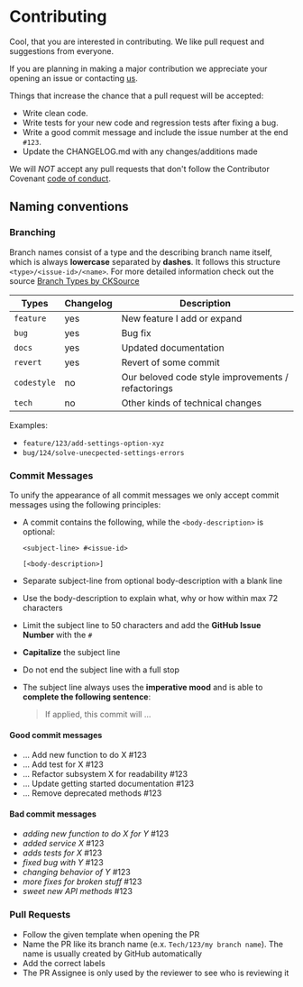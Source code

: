 # Contributing

Cool, that you are interested in contributing. We like pull request and suggestions from everyone.

If you are planning in making a major contribution we appreciate your opening an issue or contacting [us](mailto:codecharta@github.com).

Things that increase the chance that a pull request will be accepted:

- Write clean code.
- Write tests for your new code and regression tests after fixing a bug.
- Write a good commit message and include the issue number at the end `#123`.
- Update the CHANGELOG.md with any changes/additions made

We will _NOT_ accept any pull requests that don't follow the Contributor Covenant [code of conduct](CODE_OF_CONDUCT.md).

## Naming conventions

### Branching

Branch names consist of a type and the describing branch name itself, which is always **lowercase** separated by **dashes**.
It follows this structure `<type>/<issue-id>/<name>`.
For more detailed information check out the source [Branch Types by CKSource](https://docs.ckeditor.com/ckeditor5/latest/framework/guides/contributing/git-commit-message-convention.html)

| Types       | Changelog | Description                                        |
| ----------- | --------- | -------------------------------------------------- |
| `feature`   | yes       | New feature I add or expand                        |
| `bug`       | yes       | Bug fix                                            |
| `docs`      | yes       | Updated documentation                              |
| `revert`    | yes       | Revert of some commit                              |
| `codestyle` | no        | Our beloved code style improvements / refactorings |
| `tech`      | no        | Other kinds of technical changes                   |

Examples:

- `feature/123/add-settings-option-xyz`
- `bug/124/solve-unecpected-settings-errors`

### Commit Messages

To unify the appearance of all commit messages we only accept commit messages using the following principles:

- A commit contains the following, while the `<body-description>` is optional:

  ```
  <subject-line> #<issue-id>

  [<body-description>]
  ```

- Separate subject-line from optional body-description with a blank line
- Use the body-description to explain what, why or how within max 72 characters
- Limit the subject line to 50 characters and add the **GitHub Issue Number** with the `#`
- **Capitalize** the subject line
- Do not end the subject line with a full stop
- The subject line always uses the **imperative mood** and is able to **complete the following sentence**:
  > If applied, this commit will ...

#### Good commit messages

- ... Add new function to do X #123
- ... Add test for X #123
- ... Refactor subsystem X for readability #123
- ... Update getting started documentation #123
- ... Remove deprecated methods #123

#### Bad commit messages

- _adding new function to do X for Y_ #123
- _added service X_ #123
- _adds tests for X_ #123
- _fixed bug with Y_ #123
- _changing behavior of Y_ #123
- _more fixes for broken stuff_ #123
- _sweet new API methods_ #123

### Pull Requests

- Follow the given template when opening the PR
- Name the PR like its branch name (e.x. `Tech/123/my branch name`). The name is usually created by GitHub automatically
- Add the correct labels
- The PR Assignee is only used by the reviewer to see who is reviewing it
